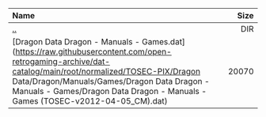 |Name|Size|
|:---|---:|
|[..](../index.html)|DIR|
|[Dragon Data Dragon - Manuals - Games.dat](https://raw.githubusercontent.com/open-retrogaming-archive/dat-catalog/main/root/normalized/TOSEC-PIX/Dragon Data/Dragon/Manuals/Games/Dragon Data Dragon - Manuals - Games/Dragon Data Dragon - Manuals - Games (TOSEC-v2012-04-05_CM).dat)|20070|

